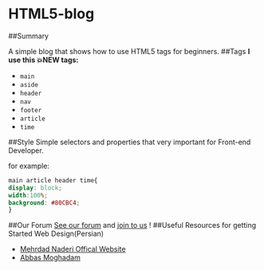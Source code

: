# HTML5-blog
##Summary

A simple blog that shows how to use HTML5 tags for beginners.
##Tags
__I use this :boom:NEW tags:__
* `main`
* `aside`
* `header`
* `nav`
* `footer`
* `article`
* `time`

##Style
Simple selectors and properties that very important for Front-end Developer.

for example:
```css
main article header time{
display: block;
width:100%;
background: #80CBC4;
}
```
##Our Forum
[See our forum](http://developerha.net) and [join to us](http://goo.gl/q246XM) !
##Useful Resources for getting Started Web Design(Persian)
* [Mehrdad Naderi Offical Website ](www.mehrdadnaderi.com/amuzesh.html)
* [Abbas Moghadam](http://www.azad-dl.com)
